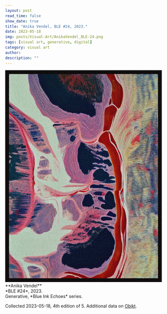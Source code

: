 ```yaml
---
layout: post
read_time: false
show_date: true
title: "Anika Vendel, BLE #24, 2023."
date: 2023-05-18
img: posts/Visual-Art/AnikaVendel_BLE-24.png
tags: [visual art, generative, digital]
category: visual art
author: 
description: ""
---
```


<img src='./assets/img/posts/Visual-Art/AnikaVendel_BLE-24.png'>

<br>
**Anika Vendel**
<br>*BLE #24*, 2023.
<br>Generative, *Blue Ink Echoes* series.


 <div class="page-separator"></div>

Collected 2023-05-18, 4th edition of 5. Additional data on [Objkt](https://objkt.com/tokens/KT19Mn1wyYLXtnCAKJSzN4YBD5F2T7fP41kJ/24).
